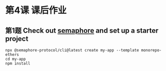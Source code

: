 # 第4课 课后作业

## 第1题 Check out [semaphore](https://semaphore.appliedzkp.org/) and set up a starter project

```shell
npx @semaphore-protocol/cli@latest create my-app --template monorepo-ethers
cd my-app
npm install
```
